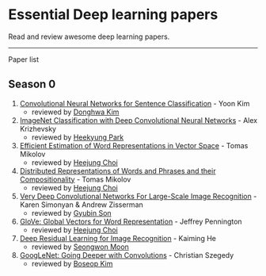 # Essential Deep learning papers  

Read and review awesome deep learning papers.

---

Paper list

## Season 0
1. [Convolutional Neural Networks for Sentence Classification](http://emnlp2014.org/papers/pdf/EMNLP2014181.pdf) - Yoon Kim
    - reviewed by [Donghwa Kim](https://github.com/Donghwa-KIM)
2. [ImageNet Classification with Deep Convolutional Neural Networks](https://papers.nips.cc/paper/4824-imagenet-classification-with-deep-convolutional-neural-networks) - Alex Krizhevsky
    - reviewed by [Heekyung Park](https://github.com/HeeKyung-Park)
3. [Efficient Estimation of Word Representations in Vector Space](https://arxiv.org/abs/1301.3781) - Tomas Mikolov
    - reviewed by [Heejung Choi](https://github.com/h-doong)
4. [Distributed Representations of Words and Phrases and their Compositionality](https://arxiv.org/abs/1310.4546) - Tomas Mikolov
    - reviewed by [Heejung Choi](https://github.com/h-doong)
5. [Very Deep Convolutional Networks For Large-Scale Image Recognition](https://arxiv.org/abs/1409.1556) - Karen Simonyan & Andrew Zisserman
    - reviewed by [Gyubin Son](https://github.com/gyubin)
6. [GloVe: Global Vectors for Word Representation](https://nlp.stanford.edu/pubs/glove.pdf) - Jeffrey Pennington
    - reviewed by [Heejung Choi](https://github.com/h-doong)
7. [Deep Residual Learning for Image Recognition](https://arxiv.org/abs/1512.03385) - Kaiming He
    - reviewed by [Seongwon Moon](https://github.com/Moonswng)
8. [GoogLeNet: Going Deeper with Convolutions](https://arxiv.org/abs/1409.4842) - Christian Szegedy
    - reviewed by [Boseop Kim](https://github.com/boseop)
